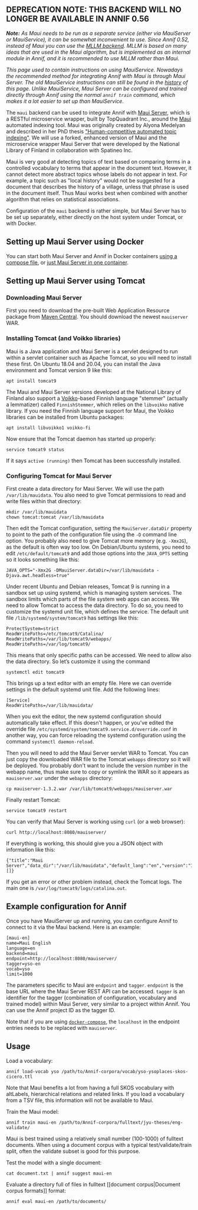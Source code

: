 ## DEPRECATION NOTE: THIS BACKEND WILL NO LONGER BE AVAILABLE IN ANNIF 0.56 

_**Note:** 
As Maui needs to be run as a separate service (either via MauiServer or MauiService), it can be somewhat inconvenient to use. Since Annif 0.52, instead of Maui you can use the [MLLM backend](https://github.com/NatLibFi/Annif/wiki/Backend%3A-MLLM). MLLM is based on many ideas that are used in the Maui algorithm, but is implemented as an internal module in Annif, and it is recommended to use MLLM rather than Maui._

_This page used to contain instructions on using MauiService. Nowadays the recommended method for integrating Annif with Maui is through Maui Server. The old MauiService instructions can still be found in the [history](https://github.com/NatLibFi/Annif/wiki/Backend:-Maui/324767fd4e47089f4d0964bdbe7be635c27c01ec) of this page. Unlike MauiService, Maui Server can be configured and trained directly through Annif using the normal `annif train` command, which makes it a lot easier to set up than MauiService._

The `maui` backend can be used to integrate Annif with [Maui Server](https://github.com/TopQuadrant/MauiServer), which is a RESTful microservice wrapper, built by TopQuadrant Inc., around the [Maui](http://www.medelyan.com/software) automated indexing tool. Maui was originally created by Alyona Medelyan and described in her PhD thesis ["Human-competitive automated topic indexing"](https://hdl.handle.net/10289/3513). We will use a forked, enhanced version of Maui and the microservice wrapper Maui Server that were developed by the National Library of Finland in collaboration with Spatineo Inc.

Maui is very good at detecting topics of text based on comparing terms in a controlled vocabulary to terms that appear in the document text. However, it cannot detect more abstract topics whose labels do not appear in text. For example, a topic such as "local history" would not be suggested for a document that describes the history of a village, unless that phrase is used in the document itself. Thus Maui works best when combined with another algorithm that relies on statistical associations.

Configuration of the `maui` backend is rather simple, but Maui Server has to be set up separately, either directly on the host system under Tomcat, or with Docker.

## Setting up Maui Server using Docker

You can start both Maui Server and Annif in Docker containers [using a compose file](https://github.com/NatLibFi/Annif/wiki/Usage-with-Docker#using-annif-with-gunicorn-nginx-and-maui-backend), or [just Maui Server in one container](https://github.com/NatLibFi/MauiServer/tree/dockerization#usage-with-docker).

## Setting up Maui Server using Tomcat

### Downloading Maui Server

First you need to download the pre-built Web Application Resource package from [Maven Central](https://search.maven.org/search?q=g:fi.nationallibrary). You should download the newest `mauiserver` WAR.

### Installing Tomcat (and Voikko libraries)

Maui is a Java application and Maui Server is a servlet designed to run within a servlet container such as Apache Tomcat, so you will need to install these first. On Ubuntu 18.04 and 20.04, you can install the Java environment and Tomcat version 9 like this:

    apt install tomcat9

The Maui and Maui Server versions developed at the National Library of Finland also support a [Voikko](https://voikko.puimula.org/)-based Finnish language "stemmer" (actually a lemmatizer) called `FinnishStemmer`, which relies on the `libvoikko` native library. If you need the Finnish language support for Maui, the Voikko libraries can be installed from Ubuntu packages:

    apt install libvoikko1 voikko-fi

Now ensure that the Tomcat daemon has started up properly:

    service tomcat9 status

If it says `active (running)` then Tomcat has been successfully installed.

### Configuring Tomcat for Maui Server

First create a data directory for Maui Server. We will use the path `/var/lib/mauidata`. You also need to give Tomcat permissions to read and write files within that directory:

    mkdir /var/lib/mauidata
    chown tomcat:tomcat /var/lib/mauidata

Then edit the Tomcat configuration, setting the `MauiServer.dataDir` property to point to the path of the configuration file using the `-D` command line option. You probably also need to give Tomcat more memory (e.g. `-Xmx2G`), as the default is often way too low. On Debian/Ubuntu systems, you need to edit `/etc/default/tomcat9` and add those options into the `JAVA_OPTS` setting so it looks something like this:

    JAVA_OPTS="-Xmx2G -DMauiServer.dataDir=/var/lib/mauidata -Djava.awt.headless=true"

Under recent Ubuntu and Debian releases, Tomcat 9 is running in a sandbox set up using systemd, which is managing system services. The sandbox limits which parts of the file system web apps can access. We need to allow Tomcat to access the data directory. To do so, you need to customize the systemd unit file, which defines the service. The default unit file `/lib/systemd/system/tomcat9` has settings like this:

    ProtectSystem=strict
    ReadWritePaths=/etc/tomcat9/Catalina/
    ReadWritePaths=/var/lib/tomcat9/webapps/
    ReadWritePaths=/var/log/tomcat9/

This means that only specific paths can be accessed. We need to allow also the data directory. So let’s customize it using the command

    systemctl edit tomcat9

This brings up a text editor with an empty file. Here we can override settings in the default systemd unit file. Add the following lines:

    [Service]
    ReadWritePaths=/var/lib/mauidata/

When you exit the editor, the new systemd configuration should automatically take effect. If this doesn't happen, or you've edited the override file `/etc/systemd/system/tomcat9.service.d/override.conf` in another way, you can force reloading the systemd configuration using the command `systemctl daemon-reload`.

Then you will need to add the Maui Server servlet WAR to Tomcat. You can just copy the downloaded WAR file to the Tomcat `webapps` directory so it will be deployed. You probably don't want to include the version number in the webapp name, thus make sure to copy or symlink the WAR so it appears as `mauiserver.war` under the `webapps` directory:

    cp mauiserver-1.3.2.war /var/lib/tomcat9/webapps/mauiserver.war

Finally restart Tomcat:

    service tomcat9 restart

You can verify that Maui Server is working using `curl` (or a web browser):

    curl http://localhost:8080/mauiserver/

If everything is working, this should give you a JSON object with information like this:

    {"title":"Maui Server","data_dir":"/var/lib/mauidata","default_lang":"en","version":"1.3.2","taggers":[]}

If you get an error or other problem instead, check the Tomcat logs. The main one is `/var/log/tomcat9/logs/catalina.out`.

## Example configuration for Annif

Once you have MauiServer up and running, you can configure Annif to connect to it via the Maui backend. Here is an example:

```
[maui-en]
name=Maui English
language=en
backend=maui
endpoint=http://localhost:8080/mauiserver/
tagger=yso-en
vocab=yso
limit=1000
```

The parameters specific to Maui are `endpoint` and `tagger`. `endpoint` is the base URL where the Maui Server REST API can be accessed. `tagger` is an identifier for the tagger (combination of configuration, vocabulary and trained model) within Maui Server, very similar to a project within Annif. You can use the Annif project ID as the tagger ID. 

Note that if you are using [`docker-compose`](https://github.com/NatLibFi/Annif/wiki/Usage-with-Docker#using-annif-with-gunicorn-nginx-and-maui-backend), the `localhost` in the endpoint entries needs to be replaced with `mauiserver`.

## Usage

Load a vocabulary:

    annif load-vocab yso /path/to/Annif-corpora/vocab/yso-ysoplaces-skos-cicero.ttl

Note that Maui benefits a lot from having a full SKOS vocabulary with altLabels, hierarchical relations and related links. If you load a vocabulary from a TSV file, this information will not be available to Maui.

Train the Maui model:

    annif train maui-en /path/to/Annif-corpora/fulltext/jyu-theses/eng-validate/

Maui is best trained using a relatively small number (100-1000) of fulltext documents. When using a document corpus with a typical test/validate/train split, often the validate subset is good for this purpose.

Test the model with a single document:

    cat document.txt | annif suggest maui-en

Evaluate a directory full of files in fulltext [[document corpus|Document corpus formats]] format:

    annif eval maui-en /path/to/documents/

